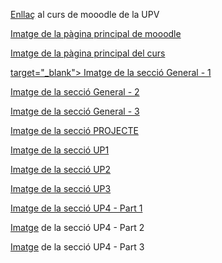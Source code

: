 <a href="https://moodlemupes.upv.es/course/view.php?id=170" target="_blank">Enllaç</a> al curs de mooodle de la UPV

<a href="https://github.com/ReinaPA/KarmaBD/blob/main/moodle/imatges/01.Cursos%20disponibles.png" target="_blank">Imatge de la pàgina principal de mooodle</a>

<a href="https://github.com/ReinaPA/KarmaBD/blob/main/moodle/imatges/02.Curs%20BdB.png" target="_blank">Imatge de la pàgina principal del curs</a>

<a href="https://github.com/ReinaPA/KarmaBD/blob/main/moodle/imatges/03.General_1.png"> target="_blank"> Imatge de la secció General - 1</a>

<a href="https://github.com/ReinaPA/KarmaBD/blob/main/moodle/imatges/04.General_2.png" target="_blank">Imatge de la secció General - 2</a>

<a href="https://github.com/ReinaPA/KarmaBD/blob/main/moodle/imatges/05.General_3.png" target="_blank">Imatge de la secció General - 3</a>

<a href="https://github.com/ReinaPA/KarmaBD/blob/main/moodle/imatges/06.Projecte.png" target="_blank">Imatge de la secció PROJECTE</a>

<a href="https://github.com/ReinaPA/KarmaBD/blob/main/moodle/imatges/07.UP1.png" target="_blank">Imatge de la secció UP1</a>

<a href="https://github.com/ReinaPA/KarmaBD/blob/main/moodle/imatges/08.UP2.png" target="_blank">Imatge de la secció UP2</a>

<a href="https://github.com/ReinaPA/KarmaBD/blob/main/moodle/imatges/09.UP3.png" target="_blank">Imatge de la secció UP3</a>

<a href="https://github.com/ReinaPA/KarmaBD/blob/main/moodle/imatges/10.UP4_1.png" target="_blank">Imatge de la secció UP4 - Part 1</a>

<a href="https://github.com/ReinaPA/KarmaBD/blob/main/moodle/imatges/11.UP4_2.png" target="_blank">Imatge</a> de la secció UP4 - Part 2

<a href="https://github.com/ReinaPA/KarmaBD/blob/main/moodle/imatges/12.UP4_3.png" target="_blank">Imatge</a> de la secció UP4 - Part 3